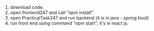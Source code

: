 1) download code.
2) open frontend247 and call "npm install".
3) open PracticalTask247 and run backend (it is in java - spring boot)
4) run front end using command "npm start", it's in react js.
